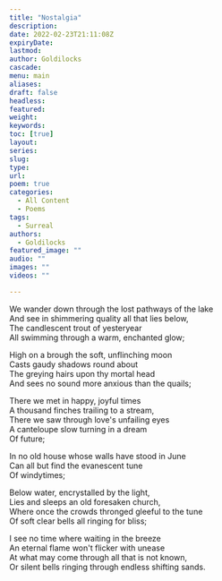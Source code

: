 ```yaml
---
title: "Nostalgia"
description: 
date: 2022-02-23T21:11:08Z
expiryDate:
lastmod: 
author: Goldilocks
cascade:
menu: main
aliases:
draft: false
headless:
featured:
weight:
keywords:
toc: [true]
layout:
series:
slug:
type:
url:
poem: true
categories:
  - All Content
  - Poems
tags:
  - Surreal
authors:
  - Goldilocks
featured_image: ""
audio: ""
images: ""
videos: ""

---
```


We wander down through the lost pathways of the lake  
And see in shimmering quality all that lies below,  
The candlescent trout of yesteryear  
All swimming through a warm, enchanted glow;  

High on a brough the soft, unflinching moon  
Casts gaudy shadows round about  
The greying hairs upon thy mortal head  
And sees no sound more anxious than the quails;  

There we met in happy, joyful times  
A thousand finches trailing to a stream,  
There we saw through love's unfailing eyes  
A canteloupe slow turning in a dream  
Of future;  

In no old house whose walls have stood in June  
Can all but find the evanescent tune  
Of windytimes;  

Below water, encrystalled by the light,  
Lies and sleeps an old foresaken church,  
Where once the crowds thronged gleeful to the tune  
Of soft clear bells all ringing for bliss;  

I see no time where waiting in the breeze  
An eternal flame won't flicker with unease  
At what may come through all that is not known,  
Or silent bells ringing through endless shifting sands.  
